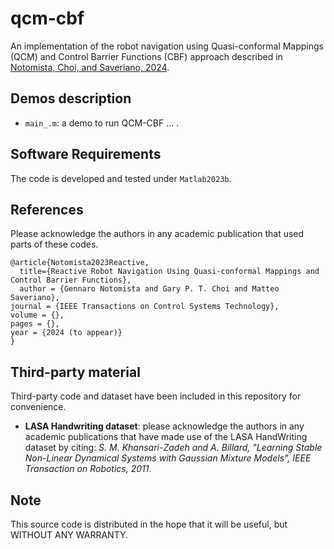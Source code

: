 # qcm-cbf
An implementation of the robot navigation using Quasi-conformal Mappings (QCM) and Control Barrier Functions (CBF) approach described in [Notomista, Choi, and Saveriano, 2024](https://arxiv.org/abs/2411.14908).

## Demos description
- `main_.m`: a demo to run QCM-CBF ... .

## Software Requirements
The code is developed and tested under `Matlab2023b`.

## References
Please acknowledge the authors in any academic publication that used parts of these codes.
```
@article{Notomista2023Reactive,
  title={Reactive Robot Navigation Using Quasi-conformal Mappings and Control Barrier Functions},
  author = {Gennaro Notomista and Gary P. T. Choi and Matteo Saveriano},
journal = {IEEE Transactions on Control Systems Technology},
volume = {},
pages = {},
year = {2024 (to appear)}
}
```

## Third-party material
Third-party code and dataset have been included in this repository for convenience.

- **LASA Handwriting dataset**: please acknowledge the authors in any academic publications that have made use of the LASA HandWriting dataset by citing: *S. M. Khansari-Zadeh and A. Billard, "Learning Stable Non-Linear Dynamical Systems with Gaussian Mixture Models", IEEE Transaction on Robotics, 2011*.

## Note
This source code is distributed in the hope that it will be useful, but WITHOUT ANY WARRANTY.
